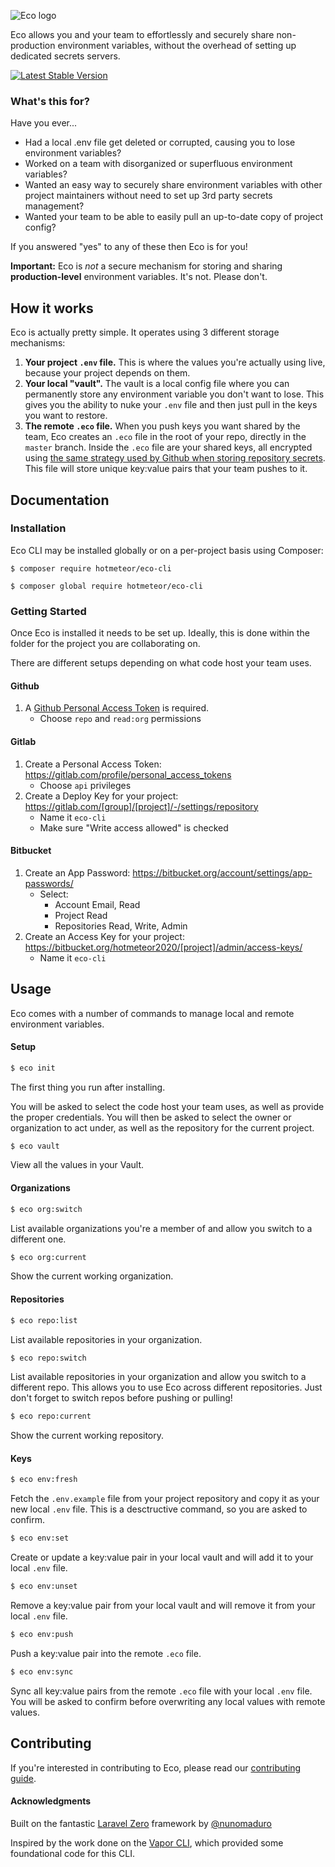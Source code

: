 ![Eco logo](./logo.svg)

Eco allows you and your team to effortlessly and securely share non-production environment variables, without the overhead of setting up dedicated secrets servers.

[![Latest Stable Version](https://poser.pugx.org/hotmeteor/eco-cli/v)](//packagist.org/packages/hotmeteor/eco-cli)

### What's this for?

Have you ever...
- Had a local .env file get deleted or corrupted, causing you to lose environment variables?
- Worked on a team with disorganized or superfluous environment variables?
- Wanted an easy way to securely share environment variables with other project maintainers without need to set up 3rd party secrets management?
- Wanted your team to be able to easily pull an up-to-date copy of project config?

If you answered "yes" to any of these then Eco is for you!

**Important:** Eco is _not_ a secure mechanism for storing and sharing **production-level** environment variables. It's not. Please don't.

## How it works

Eco is actually pretty simple. It operates using 3 different storage mechanisms:

1. **Your project `.env` file.** This is where the values you're actually using live, because your project depends on them.
2. **Your local "vault".** The vault is a local config file where you can permanently store any environment variable you don't want to lose. This gives you the ability to nuke your `.env` file and then just pull in the keys you want to restore.
3. **The remote `.eco` file.** When you push keys you want shared by the team, Eco creates an `.eco` file in the root of your repo, directly in the `master` branch. Inside the `.eco` file are your shared keys, all encrypted using [the same strategy used by Github when storing repository secrets](https://docs.github.com/en/rest/reference/actions#create-or-update-a-repository-secret). This file will store unique key:value pairs that your team pushes to it.

## Documentation

### Installation

Eco CLI may be installed globally or on a per-project basis using Composer:

```shell script
$ composer require hotmeteor/eco-cli
 
$ composer global require hotmeteor/eco-cli
```

### Getting Started

Once Eco is installed it needs to be set up. Ideally, this is done within the folder for the project you are collaborating on.

There are different setups depending on what code host your team uses.

#### Github 

1. A [Github Personal Access Token](https://docs.github.com/en/github/authenticating-to-github/creating-a-personal-access-token) is required. 
    - Choose `repo` and `read:org` permissions

#### Gitlab

1. Create a Personal Access Token: https://gitlab.com/profile/personal_access_tokens
    - Choose `api` privileges
2. Create a Deploy Key for your project: https://gitlab.com/[group]/[project]/-/settings/repository
    - Name it `eco-cli`
    - Make sure "Write access allowed" is checked
    
#### Bitbucket

1. Create an App Password: https://bitbucket.org/account/settings/app-passwords/
    - Select:
        - Account Email, Read
        - Project Read
        - Repositories Read, Write, Admin
2. Create an Access Key for your project: https://bitbucket.org/hotmeteor2020/[project]/admin/access-keys/
    - Name it `eco-cli`

## Usage

Eco comes with a number of commands to manage local and remote environment variables.

#### Setup

```sh
$ eco init
```
The first thing you run after installing. 

You will be asked to select the code host your team uses, as well as provide the proper credentials. You will then be asked to select the owner or organization to act under, as well as the repository for the current project.

```sh
$ eco vault
```
View all the values in your Vault.

#### Organizations

```sh
$ eco org:switch
```

List available organizations you're a member of and allow you switch to a different one.

```sh
$ eco org:current
```

Show the current working organization.

#### Repositories


```sh
$ eco repo:list
```

List available repositories in your organization.

```sh
$ eco repo:switch
```

List available repositories in your organization and allow you switch to a different repo. This allows you to use Eco across different repositories. Just don't forget to switch repos before pushing or pulling!

```sh
$ eco repo:current
```

Show the current working repository.

#### Keys

```sh
$ eco env:fresh
```

Fetch the `.env.example` file from your project repository and copy it as your new local `.env` file. This is a desctructive command, so you are asked to confirm.

```sh
$ eco env:set
```

Create or update a key:value pair in your local vault and will add it to your local `.env` file.

```sh
$ eco env:unset
```

Remove a key:value pair from your local vault and will remove it from your local `.env` file.

```sh
$ eco env:push
```

Push a key:value pair into the remote `.eco` file.


```sh
$ eco env:sync
```

Sync all key:value pairs from the remote `.eco` file with your local `.env` file. You will be asked to confirm before overwriting any local values with remote values.

## Contributing

If you're interested in contributing to Eco, please read our [contributing guide](https://github.com/hotmeteor/eco-cli/blob/master/.github/CONTRIBUTING.md).

#### Acknowledgments

Built on the fantastic [Laravel Zero](https://laravel-zero.com/) framework by [@nunomaduro](https://github.com/nunomaduro)

Inspired by the work done on the [Vapor CLI](https://github.com/laravel/vapor-cli), which provided some foundational code for this CLI.
